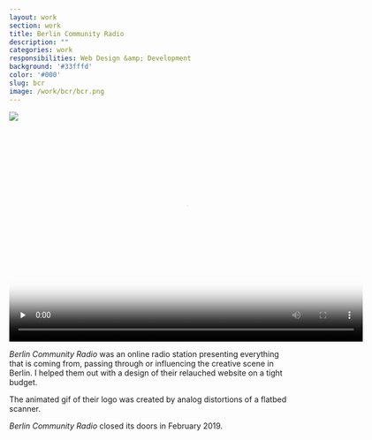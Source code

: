 ```yaml
---
layout: work
section: work
title: Berlin Community Radio
description: ""
categories: work
responsibilities: Web Design &amp; Development
background: '#33fffd'
color: '#000'
slug: bcr
image: /work/bcr/bcr.png
---
```


<div class="IntroImg">
  <img src="{{ site.root }}/work/bcr/bcr.gif" />
</div>


<div>
  <video loop playsinline id="marfa" class="browser_img" title="Berlin Community Radio"
    preload="none" width="640" height="400" poster="{{ site.root }}{{ page.image }}" data-setup="{}">
    <source src="{{ site.root }}/work/bcr/bcr.mp4" type='video/mp4'>
  </video>
</div>

<em>Berlin Community Radio</em> was an online radio station presenting everything that is coming from, passing through or influencing the creative scene in Berlin. I helped them out with a design of their relauched website on a tight budget.

<p>
  The animated gif of their logo was created by analog distortions of a flatbed scanner.
</p>

<p><em>Berlin Community Radio</em> closed its doors in February 2019.</p>

